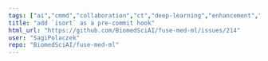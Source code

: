 ```yaml
---
tags: ["ai","cmmd","collaboration","ct","deep-learning","enhancement","fuse","fuse-med-ml","fusemedml","hacktoberfest","healthcare","isic","knight-challenge","machine-learning","medical","medical-imaging","multimodality","python","pytorch","stoic","vision"]
title: "add `isort` as a pre-commit hook"
html_url: "https://github.com/BiomedSciAI/fuse-med-ml/issues/214"
user: "SagiPolaczek"
repo: "BiomedSciAI/fuse-med-ml"
---
```


